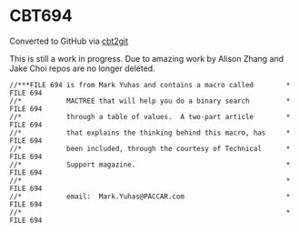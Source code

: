 # CBT694
Converted to GitHub via [cbt2git](https://github.com/wizardofzos/cbt2git)

This is still a work in progress. 
Due to amazing work by Alison Zhang and Jake Choi repos are no longer deleted.

```
//***FILE 694 is from Mark Yuhas and contains a macro called        *   FILE 694
//*           MACTREE that will help you do a binary search         *   FILE 694
//*           through a table of values.  A two-part article        *   FILE 694
//*           that explains the thinking behind this macro, has     *   FILE 694
//*           been included, through the courtesy of Technical      *   FILE 694
//*           Support magazine.                                     *   FILE 694
//*                                                                 *   FILE 694
//*           email:  Mark.Yuhas@PACCAR.com                         *   FILE 694
//*                                                                 *   FILE 694
```
